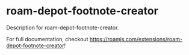 # roam-depot-footnote-creator
        
  Description for roam-depot-footnote-creator.
  
  For full documentation, checkout https://roamjs.com/extensions/roam-depot-footnote-creator!
        